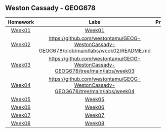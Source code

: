 ## Weston Cassady - GEOG678
| Homework      |Labs           |Projects       |
|:-------------:|:-------------:|:-------------:|
|[Week01](homework/week01/README.md)|[Week01](labs/week01/README.md)|             |
|[Week02](homework/week02/README.md)|https://github.com/westontamu/GEOG-WestonCassady-GEOG678/blob/main/labs/week02/README.md|             |
|[Week03](homework/week03/README.md)|https://github.com/westontamu/GEOG-WestonCassady-GEOG678/tree/main/labs/week03|             |
|[Week04](homework/week04/README.md)|https://github.com/westontamu/GEOG-WestonCassady-GEOG678/tree/main/labs/week04|             |
|[Week05](homework/week05/README.md)|[Week05](labs/week05/README.md)|             |
|[Week06](homework/week06/README.md)|[Week06](labs/week06/README.md)|             |
|[Week07](homework/week07/README.md)|[Week07](labs/week07/README.md)|             |
|[Week08](homework/week08/README.md)|[Week08](labs/week08/README.md)|             |
